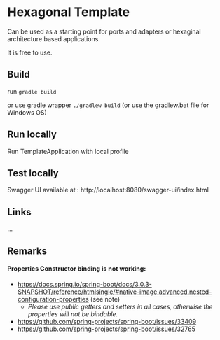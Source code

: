 # Hexagonal Template

Can be used as a starting point for ports and adapters or hexaginal architecture based applications.

It is free to use.
 
## Build
run `gradle build`

or use gradle wrapper `./gradlew build` (or use the gradlew.bat file for Windows OS)

## Run locally
Run TemplateApplication with local profile

## Test locally
Swagger UI available at :
http://localhost:8080/swagger-ui/index.html

## Links
...

## Remarks
#### Properties Constructor binding is not working:
* https://docs.spring.io/spring-boot/docs/3.0.3-SNAPSHOT/reference/htmlsingle/#native-image.advanced.nested-configuration-properties (see note)
  * _Please use public getters and setters in all cases, otherwise the properties will not be bindable._
* https://github.com/spring-projects/spring-boot/issues/33409
* https://github.com/spring-projects/spring-boot/issues/32765
